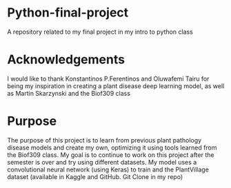 # Python-final-project
A repository related to my final project in my intro to python class

# Acknowledgements
I would like to thank Konstantinos P.Ferentinos and Oluwafemi Tairu for being my inspiration in creating a plant disease deep learning model, as well as Martin Skarzynski and the Biof309 class

# Purpose
The purpose of this project is to learn from previous plant pathology disease models and create my own, optimizing it using tools learned from the  Biof309 class. My goal is to continue to work on this project after the semester is over and try using different datasets. My model uses a convolutional neural network (using Keras) to train and the PlantVillage dataset (available in Kaggle and GitHub. Git Clone in my repo)
